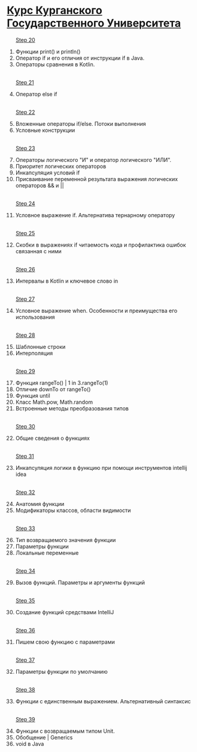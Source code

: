 <h1 text-size="12px"><a href="http://it.kgsu.ru/Kotlin/oglav.html">Курс Курганского Государственного Университета</a></h1>

<ol>

<a href="http://it.kgsu.ru/Kotlin/kotlin020.html">Step 20</a>

<li>Функции print() и println()</li>
<li>Оператор if и его отличия от инструкции if в Java.</li>
<li>Операторы сравнения в Kotlin.</li></br>


<a href="http://it.kgsu.ru/Kotlin/kotlin021.html">Step 21</a>

 <li>Оператор else if</li></br>
 
 <a href="http://it.kgsu.ru/Kotlin/kotlin022.html">Step 22</a>
 
 <li>Вложенные операторы if/else. Потоки выполнения</li>
 <li>Условные конструкции</li></br>
 
 <a href="http://it.kgsu.ru/Kotlin/kotlin023.html">Step 23</a>
 
 <li>Операторы логического "И" и оператор логического "ИЛИ".</li>
 <li>Приоритет логических операторов</li>
 <li>Инкапсуляция условий if</li>
 <li>Присваивание переменной результата выражения логических операторов && и ||</li></br>
 
 <a href="http://it.kgsu.ru/Kotlin/kotlin024.html">Step 24</a>
 
 <li>Условное выражение if. Альтернатива тернарному оператору</li></br>
 
  <a href="http://it.kgsu.ru/Kotlin/kotlin025.html">Step 25</a>
  
 <li>Скобки в выражениях if читаемость кода и профилактика ошибок связанная с ними</li></br>
 
 <a href="http://it.kgsu.ru/Kotlin/kotlin026.html">Step 26</a>
 
 <li>Интервалы в Kotlin и ключевое слово in</li></br>
 
 <a href="http://it.kgsu.ru/Kotlin/kotlin027.html">Step 27</a>
 
 <li>Условное выражение when. Особенности и преимущества его использования</li></br>
 
  <a href="http://it.kgsu.ru/Kotlin/kotlin028.html">Step 28</a>
 
 <li>Шаблонные строки</li>
 <li>Интерполяция</li></br>
 
 
  <a href="http://it.kgsu.ru/Kotlin/kotlin029.html">Step 29</a>
  
  <li>Функция rangeTo() | 1 in 3.rangeTo(1)</li>
  <li>Отличие downTo от rangeTo()</li>
  <li>Функция until</li>
  <li>Класс Math.pow, Math.random</li>
  <li>Встроенные методы преобразования типов</li></br>
  
  <a href="http://it.kgsu.ru/Kotlin/kotlin030.html">Step 30</a>
  
  <li>Общие сведения о функциях</li></br>
  
  <a href="http://it.kgsu.ru/Kotlin/kotlin031.html">Step 31</a>
  
  <li>Инкапсуляция логики в функцию при помощи инструментов intellij idea</li></br>
  
  <a href="http://it.kgsu.ru/Kotlin/kotlin032.html">Step 32</a>
  
  <li>Анатомия функции</li>
  <li>Модификаторы классов, области видимости</li></br>
  
  <a href="http://it.kgsu.ru/Kotlin/kotlin033.html">Step 33</a>
  
  <li>Тип возвращаемого значения функции</li>
  <li>Параметры функции</li>
  <li>Локальные переменные</li></br>
  
  <a href="http://it.kgsu.ru/Kotlin/kotlin034.html">Step 34</a>
  
  <li>Вызов функций. Параметры и аргументы функций</li></br>
  
   <a href="http://it.kgsu.ru/Kotlin/kotlin035.html">Step 35</a>
  
  <li>Создание функций средствами IntelliJ</li></br>
  
   <a href="http://it.kgsu.ru/Kotlin/kotlin036.html">Step 36</a>
  
  <li>Пишем свою функцию с параметрами</li></br>
  
   <a href="http://it.kgsu.ru/Kotlin/kotlin037.html">Step 37</a>
  
  <li>Параметры функции по умолчанию</li></br>
  
  <a href="http://it.kgsu.ru/Kotlin/kotlin038.html">Step 38</a>
  
  <li>Функции с единственным выражением. Альтернативный синтаксис</li></br>
  
  
  <a href="http://it.kgsu.ru/Kotlin/kotlin039.html">Step 39</a>
  
  <li>Функции с возвращаемым типом Unit.</li>
  <li>Обобщение | Generics</li>
  <li>void в Java</li></br>
  
</ol>

